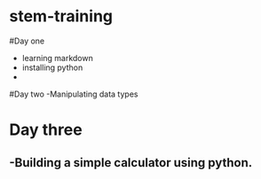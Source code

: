 # stem-training
#Day one
- learning markdown
-  installing python
-  
#Day two
-Manipulating data types

# Day three
-Building a simple calculator using python.
-

